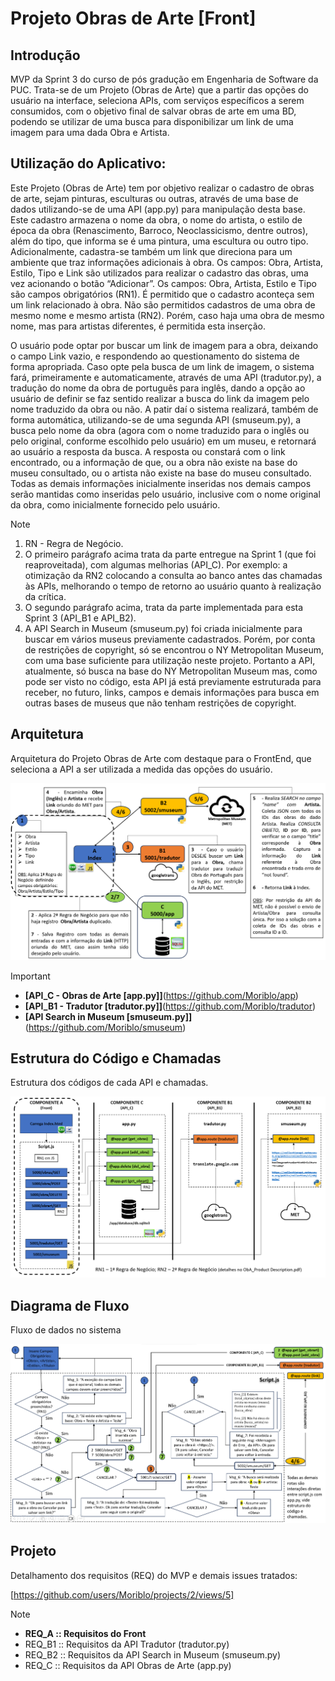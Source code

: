 # Projeto Obras de Arte [Front]

## Introdução
MVP da Sprint 3 do curso de pós gradução em Engenharia de Software da PUC.
Trata-se de um Projeto (Obras de Arte) que a partir das opções do usuário na interface, seleciona APIs, com serviços específicos a serem consumidos, com o objetivo final de salvar obras de arte em uma BD,  podendo se utilizar de uma busca para disponibilizar um link de uma imagem para uma dada Obra e Artista.

## Utilização do Aplicativo:
        
Este Projeto (Obras de Arte) tem por objetivo realizar o cadastro de obras de arte, sejam pinturas, esculturas ou outras, através 
de uma base de dados utilizando-se de uma API (app.py) para manipulação desta base. Este cadastro armazena o nome da obra, o nome do artista, o estilo de época da obra (Renascimento, Barroco, Neoclassicismo, dentre outros), além do tipo, que informa se é uma pintura, uma escultura ou outro tipo. Adicionalmente, cadastra-se também um link que direciona para um ambiente que traz informações adicionais à obra. Os campos: Obra, Artista, Estilo, Tipo e Link são utilizados para realizar o cadastro das obras, uma vez acionando o botão “Adicionar”. Os campos: Obra, Artista, Estilo e Tipo são campos obrigatórios (RN1). É permitido que o cadastro aconteça sem um link relacionado à obra. Não são permitidos cadastros de uma obra de mesmo nome e mesmo artista (RN2). Porém, caso haja uma obra de mesmo nome, mas para artistas diferentes, é permitida esta inserção.

O usuário pode optar por buscar um link de imagem para a obra, deixando o campo Link vazio, e respondendo ao questionamento do sistema de forma apropriada. Caso opte pela busca de um link de imagem, o sistema fará, primeiramente e automaticamente, através de uma API (tradutor.py), a tradução do nome da obra de português para inglês, dando a opção ao usuário de definir se faz sentido realizar a busca do link da imagem pelo nome traduzido da obra ou não. A patir daí o sistema realizará, também de forma automática, utilizando-se de uma segunda API (smuseum.py), a busca pelo nome da obra (agora com o nome traduzido para o inglês ou pelo original, conforme escolhido pelo usuário) em um museu, e retornará ao usuário a resposta da busca. A resposta ou constará com o link encontrado, ou a informação de que, ou a obra não existe na base do museu consultado, ou o artista não existe na base do museu consultado. Todas as demais informações inicialmente inseridas nos demais campos serão mantidas como inseridas pelo usuário, inclusive com o nome original da obra, como inicialmente fornecido pelo usuário.

> [!NOTE]
> 1. RN - Regra de Negócio.
> 2. O primeiro parágrafo acima trata da parte entregue na Sprint 1 (que foi reaproveitada), com algumas melhorias (API_C). Por exemplo: a otimização da RN2 colocando a consulta ao banco antes das chamadas às APIs, melhorando o tempo de retorno ao usuário quanto à realização da crítica.
> 3. O segundo parágrafo acima, trata da parte implementada para esta Sprint 3 (API_B1 e API_B2).
> 4. A  API Search in Museum (smuseum.py) foi criada inicialmente para buscar em vários museus previamente cadastrados. Porém, por conta de restrições de copyright, só se encontrou o NY Metropolitan Museum, com uma base suficiente para utilização neste projeto. Portanto a API, atualmente, só busca na base do NY Metropolitan Museum mas, como pode ser visto no código, esta API já está previamente estruturada para receber, no futuro, links, campos e demais informações para busca em outras bases de museus que não tenham restrições de copyright.

## Arquitetura
Arquitetura do Projeto Obras de Arte com destaque para o FrontEnd, que seleciona a API a ser utilizada a medida das opções do usuário.

![Front](https://github.com/Moriblo/front/blob/main/Front.png)

> [!IMPORTANT]
> * __[API_C - Obras de Arte [app.py]]__(https://github.com/Moriblo/app)
> * __[API_B1 - Tradutor [tradutor.py]]__(https://github.com/Moriblo/tradutor)
> * __[API Search in Museum [smuseum.py]]__(https://github.com/Moriblo/smuseum)

## Estrutura do Código e Chamadas
Estrutura dos códigos de cada API e chamadas.

![COMP_A](https://github.com/Moriblo/front/blob/main/COMP_A.png)

## Diagrama de Fluxo
Fluxo de dados no sistema

![SFD](https://github.com/Moriblo/front/blob/main/SFD.png)

## Projeto

Detalhamento dos requisitos (REQ) do MVP e demais issues tratados:

[https://github.com/users/Moriblo/projects/2/views/5]

> [!NOTE]
> * __REQ_A :: Requisitos do Front__
> * REQ_B1 :: Requisitos da API Tradutor (tradutor.py)
> * REQ_B2 :: Requisitos da API Search in Museum (smuseum.py)
> * REQ_C :: Requisitos da API Obras de Arte (app.py)
